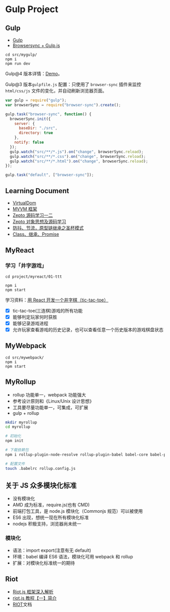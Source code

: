 # Gulp Project

## Gulp

- [Gulp](https://gulpjs.com/docs/en/getting-started/quick-start)
- [Browsersync + Gulp.js](https://www.browsersync.io/docs/gulp)

```shell
cd src/mygulp/
npm i
npm run dev
```

Gulp@4 版本详情：[Demo](https://github.com/yangtao2o/gulp-project/tree/master/src/mygulp)。

Gulp@3 版本`gulpfile.js` 配置：只使用了 `browser-sync` 插件来监控 `html/css/js` 文件的变化，并自动刷新浏览器页面。

```javascript
var gulp = require("gulp");
var browserSync = require("browser-sync").create();

gulp.task("browser-sync", function() {
  browserSync.init({
    server: {
      baseDir: "./src",
      directory: true
    },
    notify: false
  });
  gulp.watch("src/**/*.js").on("change", browserSync.reload);
  gulp.watch("src/**/*.css").on("change", browserSync.reload);
  gulp.watch("src/**/*.html").on("change", browserSync.reload);
});

gulp.task("default", ["browser-sync"]);
```

## Learning Document

- [VirtualDom](https://github.com/yangtao2o/gulp-project/blob/master/src/JavaScript/vdom/doc.md)
- [MVVM 框架](https://github.com/yangtao2o/gulp-project/blob/master/src/JavaScript/mvvm/doc.md)
- [Zepto 源码学习一二](https://github.com/yangtao2o/gulp-project/blob/master/src/zepto/doc.md#zepto)
- [Zepto 对象思想及源码学习](https://github.com/yangtao2o/gulp-project/blob/master/src/zepto/myzepto-core.md)
- [防抖、节流，原型链继承之圣杯模式](https://github.com/yangtao2o/gulp-project/blob/master/src/zepto/doc.md)
- [Class、继承、Promise](https://github.com/yangtao2o/gulp-project/blob/master/src/JavaScript/es6/doc.md)

## MyReact

### 学习「井字游戏」

```shell
cd project/myreact/01-ttt

npm i
npm start
```

学习资料：[用 React 开发一个井字棋（tic-tac-toe）](https://react.docschina.org/tutorial/tutorial.html#before-we-start-the-tutorial)

- [x] tic-tac-toe(三连棋)游戏的所有功能
- [x] 能够判定玩家何时获胜
- [x] 能够记录游戏进程
- [x] 允许玩家查看游戏的历史记录，也可以查看任意一个历史版本的游戏棋盘状态

## MyWebpack

```shell
cd src/mywebpack/
npm i
npm start
```

## MyRollup

- rollup 功能单一，webpack 功能强大
- 参考设计原则和《Linux/Unix 设计思想》
- 工具要尽量功能单一，可集成，可扩展
- gulp + rollup

```bash
mkdir myrollup
cd myrollup

# 初始化
npm init

# 下载依赖包
npm i rollup-plugin-node-resolve rollup-plugin-babel babel-core babel-plugin-external-helpers babel-preset-latest --save-dev

# 配置文件
touch .babelrc rollup.config.js
```

## 关于 JS 众多模块化标准

- 没有模块化
- AMD 成为标准，require.js(也有 CMD)
- 前端打包工具，是 node.js 模块化（Commonjs 规范）可以被使用
- ES6 出现，想统一现在所有模块化标准
- nodejs 积极支持，浏览器尚未统一

### 模块化

- 语法：import export(注意有无 default)
- 环境：babel 编译 ES6 语法，模块化可用 webpack 和 rollup
- 扩展：对模块化标准统一的期待

## Riot

- [Riot.js 框架深入解析](http://eux.baidu.com/blog/fe/riot-js-%E6%A1%86%E6%9E%B6%E6%B7%B1%E5%85%A5%E8%A7%A3%E6%9E%90)
- [riot.js 教程【一】简介](https://cloud.tencent.com/developer/article/1019472)
- [RIOT](https://riot.js.org/documentation/)文档
